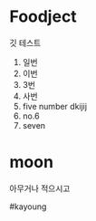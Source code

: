 # Foodject 

깃 테스트

1. 일번
2. 이번
3. 3번
4. 사번
5. five number dkijij
6. no.6
7. seven


# moon
아무거나 적으시고


#kayoung

